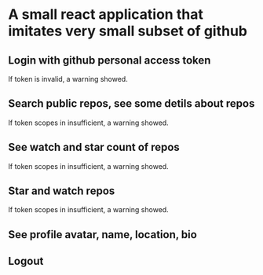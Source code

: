 # A small react application that imitates very small subset of github

## Login with github personal access token
  If token is invalid, a warning showed.

## Search public repos, see some detils about repos
  If token scopes in insufficient, a warning showed.

## See watch and star count of repos
  If token scopes in insufficient, a warning showed.
  
## Star and watch repos
  If token scopes in insufficient, a warning showed.

## See profile avatar, name, location, bio

## Logout


